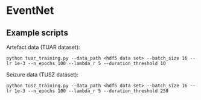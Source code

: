 # EventNet

## Example scripts

Artefact data (TUAR dataset):
```commandline
python tuar_training.py --data_path <hdf5 data set> --batch_size 16 --lr 1e-3 --n_epochs 100 --lambda_r 5 --duration_threshold 10
```

Seizure data (TUSZ dataset):
```commandline
python tusz_training.py --data_path <hdf5 data set> --batch_size 16 --lr 1e-3 --n_epochs 100 --lambda_r 5 --duration_threshold 250
```
